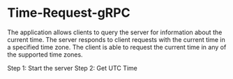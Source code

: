# Time-Request-gRPC
The application allows clients to query the server for information about the current time. The server responds to client requests with the current time in a specified time zone. The client is able to request the current time in any of the supported time zones.

Step 1: Start the server
Step 2: Get UTC Time
